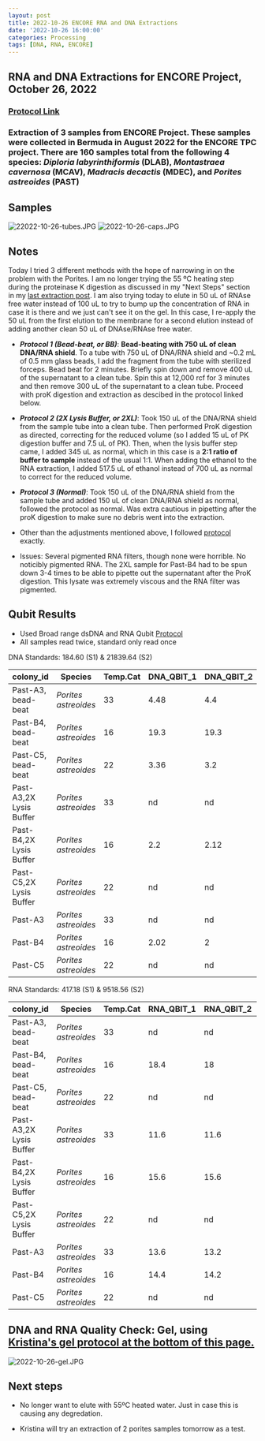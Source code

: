```yaml
---
layout: post
title: 2022-10-26 ENCORE RNA and DNA Extractions
date: '2022-10-26 16:00:00'
categories: Processing
tags: [DNA, RNA, ENCORE]
---
```


## RNA and DNA Extractions for ENCORE Project, October 26, 2022

### [Protocol Link](https://zdellaert.github.io/ZD_Putnam_Lab_Notebook/Protocols_Zymo_Quick_DNA_RNA_Miniprep_Plus/)

### Extraction of 3 samples from ENCORE Project. These samples were collected in Bermuda in August 2022 for the ENCORE TPC project. There are 160 samples total from the following 4 species: *Diploria labyrinthiformis* (DLAB), *Montastraea cavernosa* (MCAV), *Madracis decactis* (MDEC), and *Porites astreoides* (PAST)

## Samples

![22022-10-26-tubes.JPG](https://github.com/zdellaert/ZD_Putnam_Lab_Notebook/blob/master/images/samples/2022-10-26-tubes.JPG?raw=true)
![2022-10-26-caps.JPG](https://github.com/zdellaert/ZD_Putnam_Lab_Notebook/blob/master/images/samples/2022-10-26-caps.JPG?raw=true)

## Notes

Today I tried 3 different methods with the hope of narrowing in on the problem with the Porites. I am no longer trying the 55 ºC heating step during the proteinase K digestion as discussed in my "Next Steps" section in my [last extraction post](https://zdellaert.github.io/ZD_Putnam_Lab_Notebook/ENCORE-RNA-DNA-Extractions-2022-10-24/). I am also trying today to elute in 50 uL of RNAse free water instead of 100 uL to try to bump up the concentration of RNA in case it is there and we just can't see it on the gel. In this case, I re-apply the 50 uL from the first elution to the membrane for a second elution instead of adding another clean 50 uL of DNAse/RNAse free water.

- ***Protocol 1 (Bead-beat, or BB)***: **Bead-beating with 750 uL of clean DNA/RNA shield**. To a tube with 750 uL of DNA/RNA shield and ~0.2 mL of 0.5 mm glass beads, I add the fragment from the tube with sterilized forceps. Bead beat for 2 minutes. Briefly spin down and remove 400 uL of the supernatant to a clean tube. Spin this at 12,000 rcf for 3 minutes and then remove 300 uL of the supernatant to a clean tube. Proceed with proK digestion and extraction as descibed in the protocol linked below.

- ***Protocol 2 (2X Lysis Buffer, or 2XL)***: Took 150 uL of the DNA/RNA shield from the sample tube into a clean tube. Then performed ProK digestion as directed, correcting for the reduced volume (so I added 15 uL of PK digestion buffer and 7.5 uL of PK). Then, when the lysis buffer step came, I added 345 uL as normal, which in this case is a **2:1 ratio of buffer to sample** instead of the usual 1:1. When adding the ethanol to the RNA extraction, I added 517.5 uL of ethanol instead of 700 uL as normal to correct for the reduced volume.

- ***Protocol 3 (Normal)***: Took 150 uL of the DNA/RNA shield from the sample tube and added 150 uL of clean DNA/RNA shield as normal, followed the protocol as normal. Was extra cautious in pipetting after the proK digestion to make sure no debris went into the extraction.

- Other than the adjustments mentioned above, I followed [protocol](https://zdellaert.github.io/ZD_Putnam_Lab_Notebook/Protocols_Zymo_Quick_DNA_RNA_Miniprep_Plus/) exactly.

- Issues: Several pigmented RNA filters, though none were horrible. No noticibly pigmented RNA. The 2XL sample for Past-B4 had to be spun down 3-4 times to be able to pipette out the supernatant after the ProK digestion. This lysate was extremely viscous and the RNA filter was pigmented.

## Qubit Results

- Used Broad range dsDNA and RNA Qubit [Protocol](https://meschedl.github.io/MESPutnam_Open_Lab_Notebook/Qubit-Protocol/)
- All samples read twice, standard only read once

 DNA Standards: 184.60 (S1) & 21839.64 (S2)

| colony_id | Species              | Temp.Cat | DNA_QBIT_1 | DNA_QBIT_2 | DNA_QBIT_AVG |
|-----------|----------------------|----------|------------|------------|--------------|
| Past-A3, bead-beat   | *Porites astreoides* | 33       | 4.48       | 4.4        | 4.44         |
| Past-B4, bead-beat   | *Porites astreoides* | 16       | 19.3       | 19.3       | 19.3         |
| Past-C5, bead-beat   | *Porites astreoides* | 22       | 3.36       | 3.2        | 3.28         |
| Past-A3,2X Lysis Buffer   | *Porites astreoides* | 33       | nd         | nd         | 0            |
| Past-B4,2X Lysis Buffer   | *Porites astreoides* | 16       | 2.2        | 2.12       | 2.16         |
| Past-C5,2X Lysis Buffer   | *Porites astreoides* | 22       | nd         | nd         | 0            |
| Past-A3   | *Porites astreoides* | 33       | nd         | nd         | 0            |
| Past-B4   | *Porites astreoides* | 16       | 2.02       | 2          | 2.01         |
| Past-C5   | *Porites astreoides* | 22       | nd         | nd         | 0            |

RNA Standards: 417.18 (S1) & 9518.56 (S2)

| colony_id | Species              | Temp.Cat | RNA_QBIT_1 | RNA_QBIT_2 | RNA_QBIT_AVG |
|-----------|----------------------|----------|------------|------------|--------------|
| Past-A3, bead-beat   | *Porites astreoides* | 33       | nd         | nd         | 0            |
| Past-B4, bead-beat   | *Porites astreoides* | 16       | 18.4       | 18         | 18.2         |
| Past-C5, bead-beat   | *Porites astreoides* | 22       | nd         | nd         | 0            |
| Past-A3,2X Lysis Buffer   | *Porites astreoides* | 33       | 11.6       | 11.6       | 11.6         |
| Past-B4,2X Lysis Buffer   | *Porites astreoides* | 16       | 15.6       | 15.6       | 15.6         |
| Past-C5,2X Lysis Buffer   | *Porites astreoides* | 22       | nd         | nd         | 0            |
| Past-A3   | *Porites astreoides* | 33       | 13.6       | 13.2       | 13.4         |
| Past-B4   | *Porites astreoides* | 16       | 14.4       | 14.2       | 14.3         |
| Past-C5   | *Porites astreoides* | 22       | nd         | nd         | 0            |

## DNA and RNA Quality Check: Gel, using [Kristina's gel protocol at the bottom of this page.](https://zdellaert.github.io/ZD_Putnam_Lab_Notebook/Protocols_Zymo_Quick_DNA_RNA_Miniprep_Plus/)

![2022-10-26-gel.JPG](https://github.com/zdellaert/ZD_Putnam_Lab_Notebook/blob/master/images/gels/2022-10-26-gel.JPG?raw=true)

## Next steps

- No longer want to elute with 55ºC heated water. Just in case this is causing any degredation.

- Kristina will try an extraction of 2 porites samples tomorrow as a test.